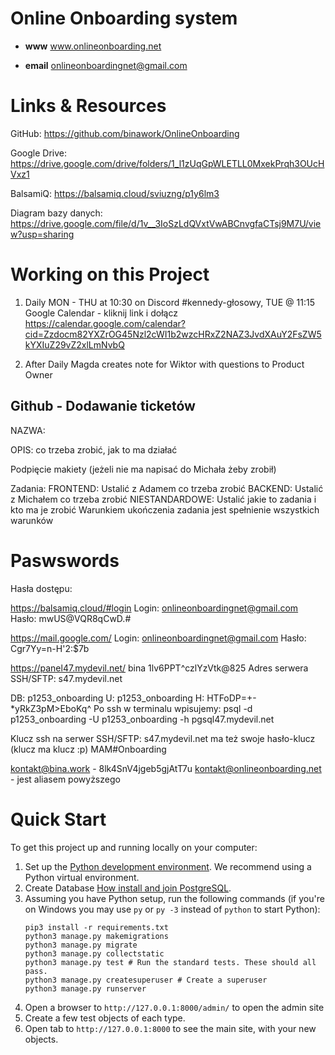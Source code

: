 # Online Onboarding system
* **www** www.onlineonboarding.net

* **email** onlineonboardingnet@gmail.com

# Links & Resources
GitHub:
https://github.com/binawork/OnlineOnboarding

Google Drive:
https://drive.google.com/drive/folders/1_l1zUqGpWLETLL0MxekPrqh3OUcHVxz1

BalsamiQ:
https://balsamiq.cloud/sviuzng/p1y6lm3

Diagram bazy danych:
https://drive.google.com/file/d/1v__3IoSzLdQVxtVwABCnvgfaCTsj9M7U/view?usp=sharing

# Working on this Project
1. Daily MON - THU at 10:30 on Discord #kennedy-głosowy, TUE @ 11:15
Google Calendar - kliknij link i dołącz
https://calendar.google.com/calendar?cid=Zzdocm82YXZrOG45Nzl2cWI1b2wzcHRxZ2NAZ3JvdXAuY2FsZW5kYXIuZ29vZ2xlLmNvbQ

2. After Daily Magda creates note for Wiktor with questions to Product Owner

## Github - Dodawanie ticketów
NAZWA:

OPIS: co trzeba zrobić, jak to ma działać

Podpięcie makiety (jeżeli nie ma napisać do Michała żeby zrobił)

Zadania:
FRONTEND: Ustalić z Adamem co trzeba zrobić
BACKEND: Ustalić z Michałem co trzeba zrobić
NIESTANDARDOWE: Ustalić jakie to zadania i kto ma je zrobić
Warunkiem ukończenia zadania jest spełnienie wszystkich warunków

# Paswswords
Hasła dostępu:

https://balsamiq.cloud/#login
Login: 
onlineonboardingnet@gmail.com
Hasło:
mwUS@VQR8qCwD.#

https://mail.google.com/
Login: 
onlineonboardingnet@gmail.com
Hasło:
Cgr7Yy=n-H'2:$7b

https://panel47.mydevil.net/
bina
1lv6PPT^czlYzVtk@825
Adres serwera SSH/SFTP:    s47.mydevil.net

DB: p1253_onboarding
U: p1253_onboarding
H: HTFoDP=+-*yRkZ3pM>EboKq^
Po ssh w terminalu wpisujemy:
psql -d p1253_onboarding -U p1253_onboarding -h pgsql47.mydevil.net

Klucz ssh na serwer SSH/SFTP: s47.mydevil.net
ma też swoje hasło-klucz (klucz ma klucz   :p)
MAM#Onboarding

kontakt@bina.work - 8lk4SnV4jgeb5gjAtT7u
kontakt@onlineonboarding.net - jest aliasem powyższego

# Quick Start

To get this project up and running locally on your computer:
1. Set up the [Python development environment](https://developer.mozilla.org/en-US/docs/Learn/Server-side/Django/development_environment).
   We recommend using a Python virtual environment.
1. Create Database [How install and join PostgreSQL](https://www.digitalocean.com/community/tutorials/how-to-use-postgresql-with-your-django-application-on-ubuntu-14-04).
1. Assuming you have Python setup, run the following commands (if you're on Windows you may use `py` or `py -3` instead of `python` to start Python):
   ```
   pip3 install -r requirements.txt
   python3 manage.py makemigrations
   python3 manage.py migrate
   python3 manage.py collectstatic
   python3 manage.py test # Run the standard tests. These should all pass.
   python3 manage.py createsuperuser # Create a superuser
   python3 manage.py runserver
   ```
1. Open a browser to `http://127.0.0.1:8000/admin/` to open the admin site
1. Create a few test objects of each type.
1. Open tab to `http://127.0.0.1:8000` to see the main site, with your new objects.

